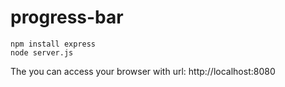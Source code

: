 progress-bar
============
    npm install express
    node server.js

The you can access your browser with url: http://localhost:8080
